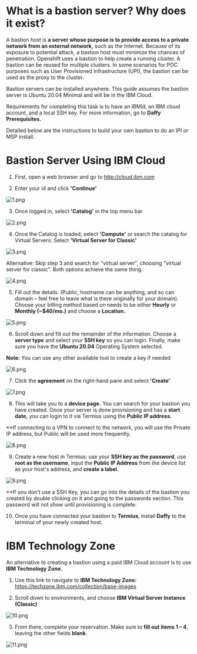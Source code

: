 # What is a bastion server? Why does it exist?

A bastion host is **a server whose purpose is to provide access to a private network from an external network,** such as the Internet. Because of its exposure to potential attack, a bastion host must minimize the chances of penetration. Openshift uses a bastion to help create a running cluster. A bastion can be reused for multiple clusters. In some scenarios for POC purposes such as User Provisioned Infrastructure (UPI), the bastion can be used as the proxy to the cluster.

Bastion servers can be installed anywhere. This guide assumes the bastion server is Ubuntu 20.04 Minimal and will be in the IBM Cloud.

Requirements for completing this task is to have an IBMid, an IBM cloud account, and a local SSH key. For more information, go to **Daffy Prerequisites.**

Detailed below are the instructions to build your own bastion to do an IPI or MSP install.

# Bastion Server Using IBM Cloud

1. First, open a web browser and go to http://cloud.ibm.com

2. Enter your id and click **'Continue'**

![1.png](../images/SupportingSoftware/CreateYourOwnBastion/1.png)

3. Once logged in, select **'Catalog'** in the top menu bar

![2.png](../images/SupportingSoftware/CreateYourOwnBastion/2.png)

4. Once the Catalog is loaded, select **'Compute'** or search the catalog for Virtual Servers. Select **'Virtual Server for Classic'**

![3.png](../images/SupportingSoftware/CreateYourOwnBastion/3.png)

Alternative: Skip step 3 and search for "virtual server", choosing "virtual server for classic". Both options achieve the same thing.  

![4.png](../images/SupportingSoftware/CreateYourOwnBastion/4.png)

5. Fill out the details. (Public, hostname can be anything, and so can domain – feel free to leave what is there originally for your domain). Choose your billing method based on needs to be either **Hourly** or **Monthly (~$40/mo.)** and choose a **Location.**

![5.png](../images/SupportingSoftware/CreateYourOwnBastion/5.png)

6. Scroll down and fill out the remainder of the information. Choose a **server type** and select your **SSH key** so you can login. Finally, make sure you have the **Ubuntu 20.04** Operating System selected.

**Note:** You can use any other available tool to create a key if needed

![6.png](../images/SupportingSoftware/CreateYourOwnBastion/6.png)

7. Click the **agreement** on the right-hand pane and select **'Create'**

![7.png](../images/SupportingSoftware/CreateYourOwnBastion/7.png)

8. This will take you to a **device page.** You can search for your bastion you have created. Once your server is done provisioning and has a **start date,** you can login to it via Termius using the **Public IP address.**

**If connecting to a VPN to connect to the network, you will use the Private IP address, but Public will be used more frequently.

![8.png](../images/SupportingSoftware/CreateYourOwnBastion/8.png)

9. Create a new host in Termius: use your **SSH key as the password**, use **root as the username**, input the **Public IP Address** from the device list as your host's address, and **create a label.**

![9.png](../images/SupportingSoftware/CreateYourOwnBastion/9.png)

**If you don't use a SSH Key, you can go into the details of the bastion you created by double clicking on it and going to the passwords section. This password will not show until provisioning is complete.

10. Once you have connected your bastion to **Termius**, install **Daffy** to the terminal of your newly created host.

# IBM Technology Zone

An alternative to creating a bastion using a paid IBM Cloud account is to use **IBM Technology Zone.**

1. Use this link to navigate to **IBM Technology Zone:** https://techzone.ibm.com/collection/base-images

2. Scroll down to environments, and choose **IBM Virtual Server Instance (Classic)**

![10.png](../images/SupportingSoftware/CreateYourOwnBastion/10.png)

3. From there, complete your reservation. Make sure to **fill out items 1 – 4**, leaving the other fields **blank**.

![11.png](../images/SupportingSoftware/CreateYourOwnBastion/11.png)
